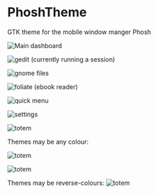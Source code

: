 # PhoshTheme
GTK theme for the mobile window manger Phosh



![Main dashboard](/screenshots/overview2.png)

![gedit (currently running a session)](/screenshots/gedit.png)

![gnome files](/screenshots/files.png)

![foliate (ebook reader)](/screenshots/foliate.png)

![quick menu](/screenshots/quickmenu.png)

![settings](screenshots/settings.png)

![totem](/screenshots/totem.png)

Themes may be any colour:

![totem](/screenshots/red.png)

![totem](/screenshots/blue.png)

Themes may be reverse-colours:
![totem](/screenshots/blue-white-firefox.png)
